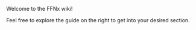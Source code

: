 Welcome to the FFNx wiki!

Feel free to explore the guide on the right to get into your desired section.
